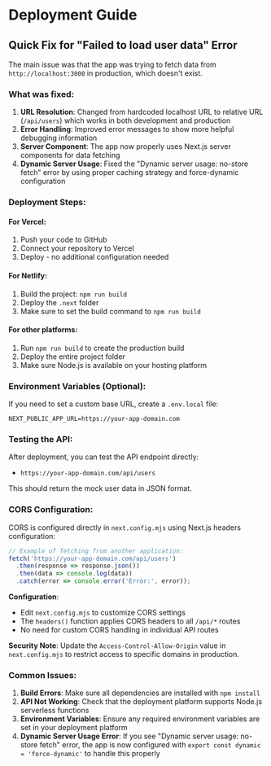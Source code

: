 # Deployment Guide

## Quick Fix for "Failed to load user data" Error

The main issue was that the app was trying to fetch data from `http://localhost:3000` in production, which doesn't exist.

### What was fixed:
1. **URL Resolution**: Changed from hardcoded localhost URL to relative URL (`/api/users`) which works in both development and production
2. **Error Handling**: Improved error messages to show more helpful debugging information
3. **Server Component**: The app now properly uses Next.js server components for data fetching
4. **Dynamic Server Usage**: Fixed the "Dynamic server usage: no-store fetch" error by using proper caching strategy and force-dynamic configuration

### Deployment Steps:

#### For Vercel:
1. Push your code to GitHub
2. Connect your repository to Vercel
3. Deploy - no additional configuration needed

#### For Netlify:
1. Build the project: `npm run build`
2. Deploy the `.next` folder
3. Make sure to set the build command to `npm run build`

#### For other platforms:
1. Run `npm run build` to create the production build
2. Deploy the entire project folder
3. Make sure Node.js is available on your hosting platform

### Environment Variables (Optional):
If you need to set a custom base URL, create a `.env.local` file:
```
NEXT_PUBLIC_APP_URL=https://your-app-domain.com
```

### Testing the API:
After deployment, you can test the API endpoint directly:
- `https://your-app-domain.com/api/users`

This should return the mock user data in JSON format.

### CORS Configuration:
CORS is configured directly in `next.config.mjs` using Next.js headers configuration:

```javascript
// Example of fetching from another application:
fetch('https://your-app-domain.com/api/users')
  .then(response => response.json())
  .then(data => console.log(data))
  .catch(error => console.error('Error:', error));
```

**Configuration**: 
- Edit `next.config.mjs` to customize CORS settings
- The `headers()` function applies CORS headers to all `/api/*` routes
- No need for custom CORS handling in individual API routes

**Security Note**: Update the `Access-Control-Allow-Origin` value in `next.config.mjs` to restrict access to specific domains in production.

### Common Issues:
1. **Build Errors**: Make sure all dependencies are installed with `npm install`
2. **API Not Working**: Check that the deployment platform supports Node.js serverless functions
3. **Environment Variables**: Ensure any required environment variables are set in your deployment platform
4. **Dynamic Server Usage Error**: If you see "Dynamic server usage: no-store fetch" error, the app is now configured with `export const dynamic = 'force-dynamic'` to handle this properly
